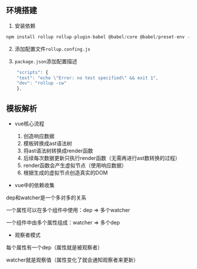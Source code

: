 ## 环境搭建

1. 安装依赖

```js
npm install rollup rollup-plugin-babel @babel/core @babel/preset-env --save-dev
```

2. 添加配置文件`rollup.confing.js`

3. `package.json`添加配置描述

```js
    "scripts": {
    "test": "echo \"Error: no test specified\" && exit 1",
    "dev": "rollup -cw"
    },
```

## 模板解析

* vue核心流程

    1. 创造响应数据
    2. 模板转换成ast语法树
    3. 将ast语法树转换成render函数
    4. 后续每次数据更新只执行render函数（无需再进行ast数转换的过程）
    5. render函数会产生虚拟节点（使用响应数据）
    6. 根据生成的虚拟节点创造真实的DOM

* vue中的依赖收集

dep和watcher是一个多对多的关系

一个属性可以在多个组件中使用：dep => 多个watcher

一个组件中由多个属性组成：watcher => 多个dep

* 观察者模式

每个属性有一个dep（属性就是被观察者）

watcher就是观察值（属性变化了就会通知观察者来更新）